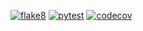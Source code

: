 [![flake8](https://github.com/metno/mapserver-tools/actions/workflows/syntax.yml/badge.svg?branch=main)](https://github.com/metno/mapserver-tools/actions/workflows/syntax.yml)
[![pytest](https://github.com/metno/mapserver-tools/actions/workflows/pytest.yml/badge.svg?branch=main)](https://github.com/metno/mapserver-tools/actions/workflows/pytest.yml)
[![codecov](https://codecov.io/gh/metno/mapserver/branch/main/graph/badge.svg?token=d6fc1817-897f-483a-8474-17086bd669fb)](https://codecov.io/gh/metno/mapserver-tools)
